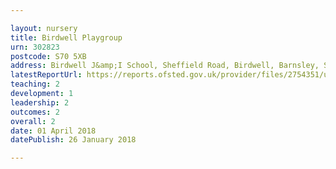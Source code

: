 ```yaml
---

layout: nursery
title: Birdwell Playgroup
urn: 302823
postcode: S70 5XB
address: Birdwell J&amp;I School, Sheffield Road, Birdwell, Barnsley, South Yorkshire, S70 5XB
latestReportUrl: https://reports.ofsted.gov.uk/provider/files/2754351/urn/302823.pdf
teaching: 2
development: 1
leadership: 2
outcomes: 2
overall: 2
date: 01 April 2018 
datePublish: 26 January 2018

---
```

